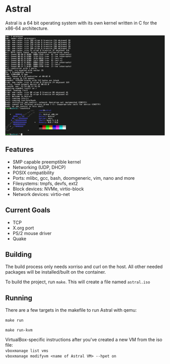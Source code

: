 # Astral

Astral is a 64 bit operating system with its own kernel written in C for the x86-64 architecture.

![](https://raw.githubusercontent.com/Mathewnd/Astral/rewrite/screenshots/console.png)

## Features

- SMP capable preemptible kernel
- Networking (UDP, DHCP)
- POSIX compatibility
- Ports: mlibc, gcc, bash, doomgeneric, vim, nano and more
- Filesystems: tmpfs, devfs, ext2
- Block devices: NVMe, virtio-block
- Network devices: virtio-net

## Current Goals

- TCP
- X.org port
- PS/2 mouse driver
- Quake

## Building

The build process only needs xorriso and curl on the host. All other needed packages will be installed/built on the container.

To build the project, run ``make``. This will create a file named ``astral.iso``

## Running

There are a few targets in the makefile to run Astral with qemu:

``make run``

``make run-kvm``

VirtualBox-specific instructions after you've created a new VM from the iso file:\
`vboxmanage list vms`\
`vboxmanage modifyvm <name of Astral VM> --hpet on`
